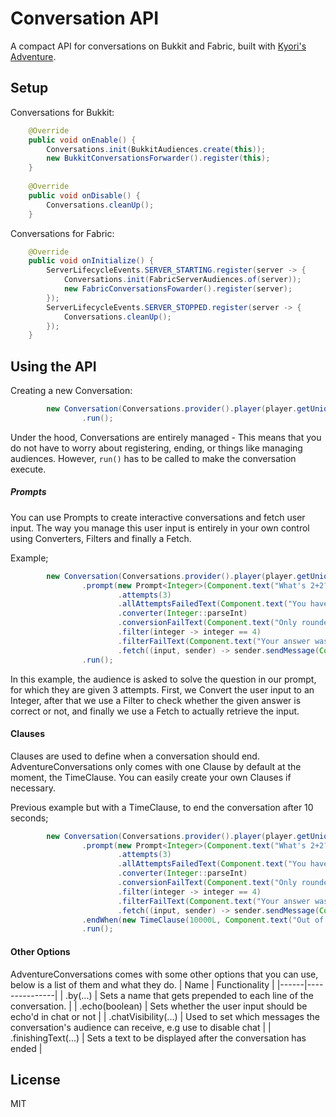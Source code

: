 # Conversation API
A compact API for conversations on Bukkit and Fabric, built with [Kyori's Adventure](https://github.com/KyoriPowered/adventure).

## Setup
Conversations for Bukkit:
```java
    @Override
    public void onEnable() {
        Conversations.init(BukkitAudiences.create(this));
        new BukkitConversationsForwarder().register(this);
    }
    
    @Override
    public void onDisable() {
        Conversations.cleanUp();
    }
```

Conversations for Fabric:
```java
    @Override
    public void onInitialize() {
        ServerLifecycleEvents.SERVER_STARTING.register(server -> {
            Conversations.init(FabricServerAudiences.of(server));
            new FabricConversationsFowarder().register(server);
        });
        ServerLifecycleEvents.SERVER_STOPPED.register(server -> {
            Conversations.cleanUp();
        });
    }
```

## Using the API
Creating a new Conversation:
```java
        new Conversation(Conversations.provider().player(player.getUniqueId()))
                .run();
```
Under the hood, Conversations are entirely managed - This means that you do not have to worry about registering, ending, or things like managing audiences. However, `run()` has to be called to make the conversation execute.

##### Prompts
You can use Prompts to create interactive conversations and fetch user input. The way you manage this user input is entirely in your own control using Converters, Filters and finally a Fetch.

Example;
```java
        new Conversation(Conversations.provider().player(player.getUniqueId()))
                .prompt(new Prompt<Integer>(Component.text("What's 2+2?"))
                        .attempts(3)
                        .allAttemptsFailedText(Component.text("You have ran out of attempts :("))
                        .converter(Integer::parseInt)
                        .conversionFailText(Component.text("Only rounded numbers are accepted!"))
                        .filter(integer -> integer == 4)
                        .filterFailText(Component.text("Your answer was wrong!"))
                        .fetch((input, sender) -> sender.sendMessage(Component.text("Correct! The answer was: " + input))))
                .run();
```          
In this example, the audience is asked to solve the question in our prompt, for which they are given 3 attempts. First, we Convert the user input to an Integer, after that we use a Filter to check whether the given answer is correct or not, and finally we use a Fetch to actually retrieve the input.

#### Clauses
Clauses are used to define when a conversation should end. AdventureConversations only comes with one Clause by default at the moment, the TimeClause. You can easily create your own Clauses if necessary.

Previous example but with a TimeClause, to end the conversation after 10 seconds;
```java
        new Conversation(Conversations.provider().player(player.getUniqueId()))
                .prompt(new Prompt<Integer>(Component.text("What's 2+2?"))
                        .attempts(3)
                        .allAttemptsFailedText(Component.text("You have ran out of attempts :("))
                        .converter(Integer::parseInt)
                        .conversionFailText(Component.text("Only rounded numbers are accepted!"))
                        .filter(integer -> integer == 4)
                        .filterFailText(Component.text("Your answer was wrong!"))
                        .fetch((input, sender) -> sender.sendMessage(Component.text("Correct! The answer was: " + input))))
                .endWhen(new TimeClause(10000L, Component.text("Out of time!")))
                .run();

```

#### Other Options
AdventureConversations comes with some other options that you can use, below is a list of them and what they do.
| Name | Functionality |
|------|---------------|
| .by(...) | Sets a name that gets prepended to each line of the conversation. |
| .echo(boolean) | Sets whether the user input should be echo'd in chat or not |
| .chatVisibility(...) | Used to set which messages the conversation's audience can receive, e.g use to disable chat |
| .finishingText(...) | Sets a text to be displayed after the conversation has ended |

## License
MIT